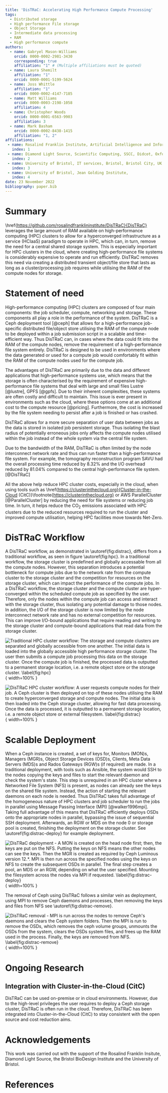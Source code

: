 ```yaml
---
title: 'DisTRaC: Accelerating High Performance Compute Processing'
tags:
  - Distributed storage
  - High performance File storage
  - Object Storage
  - Intermediate data processing
  - RAM
  - High performance compute
authors:
  - name: Gabryel Mason-Williams
    orcid: 0000-0002-2981-3430
    corresponding: true
    affiliation: "1" # (Multiple affiliations must be quoted)
  - name: Laura Shemilt 
    affiliation: "1"
    orcid: 0000-0001-5199-5624
  - name: Joss Whittle 
    affiliation: "1"
    orcid: 0000-0002-4147-7185
  - name: Matt Williams
    orcid: 0000-0003-2198-1058
    affiliation: 4
  - name: Christopher Woods
    orcid: 0000-0001-6563-9903
    affiliation: 3
  - name: Mark Basham
    orcid: 0000-0002-8438-1415
    affiliation: "1, 2"
affiliations:
 - name: Rosalind Franklin Institute, Artificial Intelligence and Informatics, Didcot, Oxfordshire, UK
   index: 1
 - name: Diamond Light Source, Scientific Computing, SSCC, Didcot, Oxfordshire, UK 
   index: 2
 - name: University of Bristol, IT services, Bristol, Bristol City, UK
   index: 3
 - name: University of Bristol, Jean Golding Institute, 
   index: 4
date: 23 November 2022
bibliography: paper.bib
---
```


# Summary

\href{https://github.com/rosalindfranklininstitute/DisTRaC}{DisTRaC}  leverages the large amount of RAM available on high-performance computing (HPC) clusters to allow for a hyperconverged infrastructure as a service (HCIaaS) paradigm to operate in HPC, which can, in turn, remove the need for a central shared storage system. This is especially important for HPC clusters in the cloud, where creating high-performance file systems is considerably expensive to operate and run efficiently. DisTRaC removes this need via creating a distributed transient object/file store that lasts as long as a cluster/processing job requires while utilising the RAM of the compute nodes for storage.  

# Statement of need

High-performance computing (HPC) clusters are composed of four main components: the job scheduler, compute, networking and storage. These components all play a role in the performance of the system. DisTRaC is a Ceph deployment tool [@ceph] that allows for a high-performance job-specific distributed file/object store utilising the RAM of the compute node to be deployed within a job submission script in a scalable and time-efficient way. Thus DisTRaC can, in cases where the data could fit into the RAM of the compute nodes, remove the requirement of a high-performance file system entirely. DisTRaC is designed to be used in environments where the data generated or used for a compute job would comfortably fit within the RAM of the compute nodes used for the compute job.  

The advantages of DisTRaC are primarily due to the data and different applications that high-performance systems use, which means that the storage is often characterised by the requirement of expensive high-performance file systems that deal with large and small files Lustre [@lustre], GPFS [@gpfs]. Due to their inherent complexities, these systems are often costly and difficult to maintain. This issue is ever present in environments such as the cloud, where these options come at an additional cost to the compute resource [@pricing]. Furthermore, the cost is increased by the file system needing to persist after a job is finished or has crashed.

DisTRaC allows for a more secure separation of user data between jobs as the data is stored in isolated job persistent storage. Thus isolating the blast radius of potentially erroneous jobs only affects the compute nodes utilised within the job instead of the whole system via the central file system.

Due to the bandwidth of the RAM, DisTRaC is often limited by the node interconnect network rate and thus can run faster than a high-performance file system. For example, the tomography reconstruction program SAVU had the overall processing time reduced by 8.32% and the I/O overhead reduced by 81.04% compared to the central high-performance file system. [@DisTRaC]

All the above help reduce HPC cluster costs, especially in the cloud, when using tools such as \href{https://clusterinthecloud.org}{Cluster-in-the-Cloud (CitC)}\footnote{https://clusterinthecloud.org} or AWS ParallelCluster [@ParallelCluster] by reducing the need for file systems or reducing job time. In turn, it helps reduce the  $\mathrm{CO_2}$ emissions associated with HPC clusters due to the reduced resources required to run the cluster and improved compute utilisation, helping HPC facilities move towards Net-Zero.

# DisTRaC Workflow

A DisTRaC workflow, as demonstrated in  \autoref{fig:distrac},  differs from a traditional workflow, as seen in figure \autoref{fig:hpc}. In a traditional workflow, the storage cluster is predefined and globally accessable from all the compute nodes. However, this separation introduces a potential bottleneck for compute jobs due to the network rate from the compute cluster to the storage cluster and the competition for resources on the storage cluster, which can impact the performance of the compute jobs. In a DisTRaC workflow, the storage cluster and the compute cluster are hyper-converged within the scheduled compute job as specified by the user. Therefore, only the nodes within the compute job can access and interact with the storage cluster, thus isolating any potential damage to those nodes. In addition, the I/O of the storage cluster is now limited by the node interconnect network rate and has no external competition for resources. This can improve I/O-bound applications that require reading and writing to the storage cluster and compute-bound applications that read data from the storage cluster.


![Traditional HPC cluster workflow: The storage and compute clusters are separated and globally accessible from one another. The initial data is loaded into the globally accessible high performance storage cluster. The user then submits a compute job processing this data on the storage cluster. Once the compute job is finished, the processed data is outputted to a permanent storage location, i.e. a remote object store or the storage cluster. \label{fig:hpc}](./images/hpc.png){ width=100% }

![DisTRaC HPC cluster workflow: A user requests compute nodes for their job. A Ceph cluster is then deployed on top of these nodes utilising the RAM to create hyperconverged storage and compute nodes. The initial data is then loaded into the Ceph storage cluster, allowing for fast data processing. Once the data is processed, it is outputted to a permanent storage location, i.e. a remote object store or external filesystem. \label{fig:distrac}](./images/distrac.png){ width=100% }

# Scalable Deployment

When a Ceph instance is created, a set of keys for, Monitors (MON)s, Managers (MGR)s, Object Storage Devices (OSD)s, Clients, Meta Data Servers (MDS)s and Rados Gateways (RGW)s (if required) are made. In a traditional deployment, with tools such as Ansible, the system would SSH to the nodes copying the keys and files to start the relevant daemon and check the system's state. This step is unrequired in an HPC cluster where a Networked File System (NFS) is present, as nodes can already see the keys on the shared file system. Instead, the action of starting the relevant daemons on each node is needed. Thus DisTRaC takes full advantage of the homogeneous nature of HPC clusters and job scheduler to run the jobs in parallel using Message Passing Interface (MPI) [@walker1996mpi]. Taking full advantage of this means that DisTRaC efficiently deploys OSDs onto the appropriate nodes in parallel, bypassing the issue of sequential SSH deployment. Afterwards, an RGW or MDS on the node 0 or storage pool is created, finishing the deployment on the storage cluster. See \autoref{fig:distrac-deploy} for example deployment. 


![DisTRaC deployment - A MON is created on the head node first; then, the keys are put on the NFS. Putting the keys on NFS means the other nodes can see the keys. Then the MGR is created as required by Ceph Luminous version 12.*. MPI is then run across the specified nodes using the keys on NFS to create the subsequent OSDs in parallel. The final step creates a pool, an MDS or an RGW, depending on what the user specified. Mounting the filesystem across the nodes via MPI if requested. \label{fig:distrac-deploy}](./images/deploy.png){ width=100% }

The removal of Ceph using DisTRaC follows a similar vein as deployment, using MPI to remove Ceph daemons and processes, then removing the keys and files from NFS see \autoref{fig:distrac-remove}.

![DisTRaC removal - MPI is run across the nodes to remove Ceph's daemons and clears the Ceph system folders. Then the MPI is run to remove the OSDs, which removes the ceph volume groups, unmounts the OSDs from the system, clears the OSDs system files, and frees up the RAM used in the process. Finally, the keys are removed from NFS. \label{fig:distrac-remove}](./images/remove.png){ width=100% }

# Ongoing Research 

## Integration with Cluster-in-the-Cloud (CitC)

DisTRaC can be used on-premise or in cloud environments. However, due to the high-level privileges the user requires to deploy a Ceph storage cluster, DisTRaC is often run in the cloud. Therefore, DisTRaC has been integrated into Cluster-in-the-Cloud (CitC) to stay consistent with the open source and cost reduction aims.

# Acknowledgements

This work was carried out with the support of the Rosalind Franklin Insitute, Diamond Light Source, the Bristol BioDesign Institute and the University of Bristol. 

# References